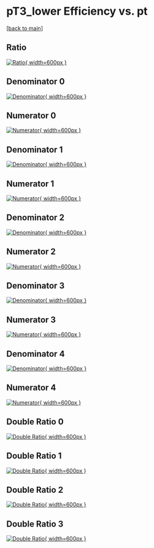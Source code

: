 # pT3_lower Efficiency vs. pt

[[back to main](./)]



## Ratio

[![Ratio](../mtv/var/pT3_lower_base_211_0_eff_pt.png){ width=600px }](../mtv/var/pT3_lower_base_211_0_eff_pt.pdf)

## Denominator 0

[![Denominator](../mtv/den/pT3_lower_base_211_0_eff_pt_den0.png){ width=600px }](../mtv/den/pT3_lower_base_211_0_eff_pt_den0.pdf)

## Numerator 0

[![Numerator](../mtv/num/pT3_lower_base_211_0_eff_pt_num0.png){ width=600px }](../mtv/num/pT3_lower_base_211_0_eff_pt_num0.pdf)

## Denominator 1

[![Denominator](../mtv/den/pT3_lower_base_211_0_eff_pt_den1.png){ width=600px }](../mtv/den/pT3_lower_base_211_0_eff_pt_den1.pdf)

## Numerator 1

[![Numerator](../mtv/num/pT3_lower_base_211_0_eff_pt_num1.png){ width=600px }](../mtv/num/pT3_lower_base_211_0_eff_pt_num1.pdf)

## Denominator 2

[![Denominator](../mtv/den/pT3_lower_base_211_0_eff_pt_den2.png){ width=600px }](../mtv/den/pT3_lower_base_211_0_eff_pt_den2.pdf)

## Numerator 2

[![Numerator](../mtv/num/pT3_lower_base_211_0_eff_pt_num2.png){ width=600px }](../mtv/num/pT3_lower_base_211_0_eff_pt_num2.pdf)

## Denominator 3

[![Denominator](../mtv/den/pT3_lower_base_211_0_eff_pt_den3.png){ width=600px }](../mtv/den/pT3_lower_base_211_0_eff_pt_den3.pdf)

## Numerator 3

[![Numerator](../mtv/num/pT3_lower_base_211_0_eff_pt_num3.png){ width=600px }](../mtv/num/pT3_lower_base_211_0_eff_pt_num3.pdf)

## Denominator 4

[![Denominator](../mtv/den/pT3_lower_base_211_0_eff_pt_den4.png){ width=600px }](../mtv/den/pT3_lower_base_211_0_eff_pt_den4.pdf)

## Numerator 4

[![Numerator](../mtv/num/pT3_lower_base_211_0_eff_pt_num4.png){ width=600px }](../mtv/num/pT3_lower_base_211_0_eff_pt_num4.pdf)

## Double Ratio 0

[![Double Ratio](../mtv/ratio/pT3_lower_base_211_0_eff_pt_ratio0.png){ width=600px }](../mtv/ratio/pT3_lower_base_211_0_eff_pt_ratio0.pdf)

## Double Ratio 1

[![Double Ratio](../mtv/ratio/pT3_lower_base_211_0_eff_pt_ratio1.png){ width=600px }](../mtv/ratio/pT3_lower_base_211_0_eff_pt_ratio1.pdf)

## Double Ratio 2

[![Double Ratio](../mtv/ratio/pT3_lower_base_211_0_eff_pt_ratio2.png){ width=600px }](../mtv/ratio/pT3_lower_base_211_0_eff_pt_ratio2.pdf)

## Double Ratio 3

[![Double Ratio](../mtv/ratio/pT3_lower_base_211_0_eff_pt_ratio3.png){ width=600px }](../mtv/ratio/pT3_lower_base_211_0_eff_pt_ratio3.pdf)

